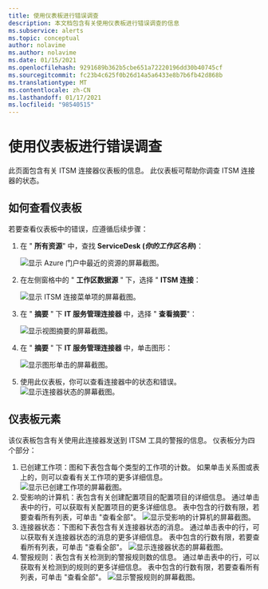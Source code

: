 ```yaml
---
title: 使用仪表板进行错误调查
description: 本文档包含有关使用仪表板进行错误调查的信息
ms.subservice: alerts
ms.topic: conceptual
author: nolavime
ms.author: nolavime
ms.date: 01/15/2021
ms.openlocfilehash: 9291689b362b5cbe651a72220196dd30b40745cf
ms.sourcegitcommit: fc23b4c625f0b26d14a5a6433e8b7b6fb42d868b
ms.translationtype: MT
ms.contentlocale: zh-CN
ms.lasthandoff: 01/17/2021
ms.locfileid: "98540515"
---
```

# <a name="error-investigation-using-the-dashboard"></a>使用仪表板进行错误调查

此页面包含有关 ITSM 连接器仪表板的信息。 此仪表板可帮助你调查 ITSM 连接器的状态。

## <a name="how-to-view-the-dashboard"></a>如何查看仪表板

若要查看仪表板中的错误，应遵循后续步骤：

1. 在 " **所有资源**" 中，查找 **ServiceDesk (*你的工作区名称*)**：

   ![显示 Azure 门户中最近的资源的屏幕截图。](media/itsmc-definition/create-new-connection-from-resource.png)

2. 在左侧窗格中的 " **工作区数据源** " 下，选择 " **ITSM 连接**：

   ![显示 ITSM 连接菜单项的屏幕截图。](media/itsmc-overview/add-new-itsm-connection.png)

3. 在 " **摘要** " 下 **IT 服务管理连接器** 中，选择 " **查看摘要**"：

    ![显示视图摘要的屏幕截图。](media/itsmc-resync-servicenow/dashboard-view-summary.png)

4. 在 " **摘要** " 下 **IT 服务管理连接器** 中，单击图形：

    ![显示图形单击的屏幕截图。](media/itsmc-resync-servicenow/dashboard-graph-click.png)

5. 使用此仪表板，你可以查看连接器中的状态和错误。
    ![显示连接器状态的屏幕截图。](media/itsmc-resync-servicenow/connector-dashboard.png)

## <a name="dashboard-elements"></a>仪表板元素

该仪表板包含有关使用此连接器发送到 ITSM 工具的警报的信息。
仪表板分为四个部分：

1. 已创建工作项：图和下表包含每个类型的工作项的计数。 如果单击关系图或表上的，则可以查看有关工作项的更多详细信息。
    ![显示已创建工作项的屏幕截图。](media/itsmc-resync-servicenow/itsm-dashboard-workitems.png)
2. 受影响的计算机：表包含有关创建配置项目的配置项目的详细信息。
    通过单击表中的行，可以获取有关配置项目的更多详细信息。
    表中包含的行数有限，若要查看所有列表，可单击 "查看全部"。
    ![显示受影响的计算机的屏幕截图。](media/itsmc-resync-servicenow/itsm-dashboard-impacted-comp.png)
3. 连接器状态：下图和下表包含有关连接器状态的消息。 通过单击表中的行，可以获取有关连接器状态的消息的更多详细信息。
    表中包含的行数有限，若要查看所有列表，可单击 "查看全部"。
    ![显示连接器状态的屏幕截图。](media/itsmc-resync-servicenow/itsm-dashboard-connector-status.png)
4. 警报规则：表包含有关检测到的警报规则数的信息。
    通过单击表中的行，可以获取有关检测到的规则的更多详细信息。
    表中包含的行数有限，若要查看所有列表，可单击 "查看全部"。
    ![显示警报规则的屏幕截图。](media/itsmc-resync-servicenow/itsm-dashboard-alert-rules.png)